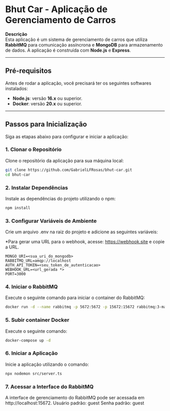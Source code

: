 # **Bhut Car - Aplicação de Gerenciamento de Carros**

**Descrição**  
Esta aplicação é um sistema de gerenciamento de carros que utiliza **RabbitMQ** para comunicação assíncrona e **MongoDB** para armazenamento de dados. A aplicação é construída com **Node.js** e **Express**.

---

## **Pré-requisitos**

Antes de rodar a aplicação, você precisará ter os seguintes softwares instalados:

- **Node.js**: versão **16.x** ou superior.
- **Docker**: versão **20.x** ou superior.

---

## **Passos para Inicialização**

Siga as etapas abaixo para configurar e iniciar a aplicação:

### 1. **Clonar o Repositório**

Clone o repositório da aplicação para sua máquina local:

```bash
git clone https://github.com/GabrielLFRosas/bhut-car.git
cd bhut-car
```

### 2. **Instalar Dependências**
Instale as dependências do projeto utilizando o npm:

```bash
npm install
```

### 3. **Configurar Variáveis de Ambiente**
Crie um arquivo .env na raiz do projeto e adicione as seguintes variáveis:

 *Para gerar uma URL para o webhook, acesse: https://webhook.site e copie a URL.

```env
MONGO_URI=<sua_uri_do_mongodb>
RABBITMQ_URL=amqp://localhost
AUTH_API_TOKEN=<seu_token_de_autenticacao>
WEBHOOK_URL=<url_gerada *>
PORT=3000
```

### 4. **Iniciar o RabbitMQ**
Execute o seguinte comando para iniciar o container do RabbitMQ:

```bash
docker run -d --name rabbitmq -p 5672:5672 -p 15672:15672 rabbitmq:3-management
```

### 5. **Subir container Docker**
Execute o seguinte comando:
```bash
docker-compose up -d
```

### 6. **Iniciar a Aplicação**
Inicie a aplicação utilizando o comando:

```bash
npx nodemon src/server.ts
```

### 7. **Acessar a Interface do RabbitMQ**
A interface de gerenciamento do RabbitMQ pode ser acessada em http://localhost:15672.
Usuário padrão: guest
Senha padrão: guest